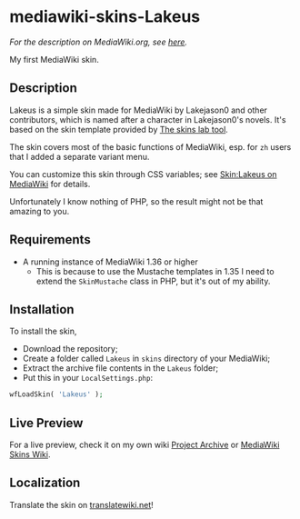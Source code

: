 # mediawiki-skins-Lakeus

*For the description on MediaWiki.org, see [here](https://mediawiki.org/wiki/Skin:Lakeus).*

My first MediaWiki skin.

## Description

Lakeus is a simple skin made for MediaWiki by Lakejason0 and other contributors, which is named after a character in Lakejason0's novels. It's based on the skin template provided by [The skins lab tool](https://skins.wmflabs.org/#/add).

The skin covers most of the basic functions of MediaWiki, esp. for `zh` users that I added a separate variant menu.

You can customize this skin through CSS variables; see [Skin:Lakeus on MediaWiki](https://mediawiki.org/wiki/Skin:Lakeus#Customization) for details.

Unfortunately I know nothing of PHP, so the result might not be that amazing to you.

## Requirements

* A running instance of MediaWiki 1.36 or higher
  * This is because to use the Mustache templates in 1.35 I need to extend the `SkinMustache` class in PHP, but it's out of my ability.

## Installation

To install the skin,

* Download the repository;
* Create a folder called `Lakeus` in `skins` directory of your MediaWiki;
* Extract the archive file contents in the `Lakeus` folder;
* Put this in your `LocalSettings.php`:
```php
wfLoadSkin( 'Lakeus' );
```

## Live Preview

For a live preview, check it on my own wiki [Project Archive](https://lakeus.xyz/wiki/首页?useskin=lakeus) or [MediaWiki Skins Wiki](https://skins.toolforge.org/index.php?useskin=lakeus).

## Localization

Translate the skin on [translatewiki.net](https://translatewiki.net/wiki/Special:Translate?action=translate&group=mwgithub-lakeus)!
